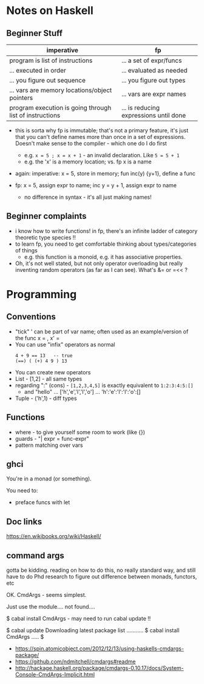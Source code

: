 
# Notes on Haskell

## Beginner Stuff

| imperative | fp |
| ---------- | -- |
| program is list of instructions | ... a set of expr/funcs |
| ... executed in order | ... evaluated as needed |
| ... you figure out sequence | ... you figure out types |
| ... vars are memory locations/object pointers | ... vars are expr names |
| program execution is going through list of instructions | ... is reducing expressions until done |

* this is sorta why fp is immutable; that's not a primary feature, it's just that you can't define names more than once in a set of expressions. Doesn't make sense to the compiler - which one do I do first
    * e.g. ```x = 5 ; x = x + 1```  - an invalid declaration. Like ```5 = 5 + 1```
    * e.g. the 'x' is a memory location;  vs. fp x is a name

* again:  imperative:  x = 5, store in memory;  fun inc(y) {y+1}, define a func
* fp:  x = 5, assign expr to name;  inc y = y + 1, assign expr to name
    * no difference in syntax - it's all just making names!

## Beginner complaints
* i know how to write functions! in fp, there's an infinite ladder of category theoretic type species !!
* to learn fp, you need to get comfortable thinking about types/categories of things
    * e.g. this function is a monoid, e.g. it has associative properties.
* Oh, it's not well stated, but not only operator overloading but really inventing random operators (as far as I can see). What's &= or =<< ?

# Programming

## Conventions

* "tick" ' can be part of var name;  often used as an example/version of the func  x = ,  x' =
* You can use "infix" operators as normal
    ```
    4 + 9 == 13   -- true
    (==) ( (+) 4 9 ) 13
    ```
* You can create new operators
* List - [1,2] - all same types
* regarding ":" (cons) -  ```[1,2,3,4,5]``` is exactly equivalent to ```1:2:3:4:5:[]```
    * and "hello" ... ['h','e','l','l','o'] ... 'h':'e':'l':'l':'o':[]
* Tuple - ('h',1) - diff types

## Functions

* where - to give yourself some room to work (like {})
* guards - "| expr = func-expr"
* pattern matching over vars

## ghci
You're in a monad (or something).

You need to:
* preface funcs with let

## Doc links
https://en.wikibooks.org/wiki/Haskell/

## command args

gotta be kidding. reading on how to do this, no really standard way, and still
have to do Phd research to figure out difference between monads, functors, etc

OK. CmdArgs - seems simplest.

Just use the module.... not found....

$ cabal install CmdArgs - may need to run cabal update
!!

$ cabal update
Downloading latest package list ...........
$ cabal install CmdArgs
.....
$

* https://spin.atomicobject.com/2012/12/13/using-haskells-cmdargs-package/
* https://github.com/ndmitchell/cmdargs#readme
* http://hackage.haskell.org/package/cmdargs-0.10.17/docs/System-Console-CmdArgs-Implicit.html
